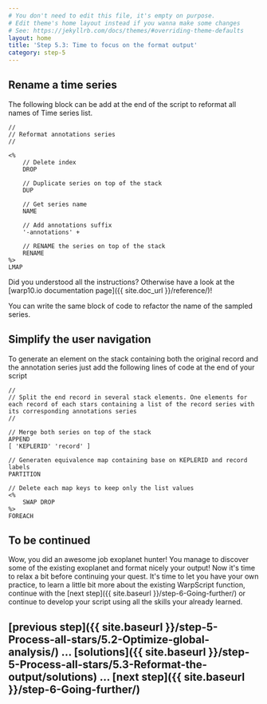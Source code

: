 ```yaml
---
# You don't need to edit this file, it's empty on purpose.
# Edit theme's home layout instead if you wanna make some changes
# See: https://jekyllrb.com/docs/themes/#overriding-theme-defaults
layout: home
title: 'Step 5.3: Time to focus on the format output'
category: step-5
---
```


## Rename a time series

The following block can be add at the end of the script to reformat all names of Time series list.

```
//
// Reformat annotations series
//

<%
    // Delete index
    DROP

    // Duplicate series on top of the stack
    DUP

    // Get series name
    NAME

    // Add annotations suffix
    '-annotations' +

    // RENAME the series on top of the stack
    RENAME
%>
LMAP
```

Did you understood all the instructions? Otherwise have a look at the [warp10.io documentation page]({{ site.doc_url }}/reference/)!

You can write the same block of code to refactor the name of the sampled series.

## Simplify the user navigation

To generate an element on the stack containing both the original record and the annotation series just add the following lines of code at the end of your script

```
//
// Split the end record in several stack elements. One elements for each record of each stars containing a list of the record series with its corresponding annotations series 
//

// Merge both series on top of the stack
APPEND
[ 'KEPLERID' 'record' ]

// Generaten equivalence map containing base on KEPLERID and record labels
PARTITION

// Delete each map keys to keep only the list values 
<%
    SWAP DROP
%>
FOREACH

```

## To be continued

Wow, you did an awesome job exoplanet hunter! You manage to discover some of the existing exoplanet and format nicely your output! Now it's time to relax a bit before continuing your quest. It's time to let you have your own practice, to learn a little bit more about the existing WarpScript function, continue with the [next step]({{ site.baseurl }}/step-6-Going-further/) or continue to develop your script using all the skills your already learned.

## [previous step]({{ site.baseurl }}/step-5-Process-all-stars/5.2-Optimize-global-analysis/) ... [solutions]({{ site.baseurl }}/step-5-Process-all-stars/5.3-Reformat-the-output/solutions) ... [next step]({{ site.baseurl }}/step-6-Going-further/)